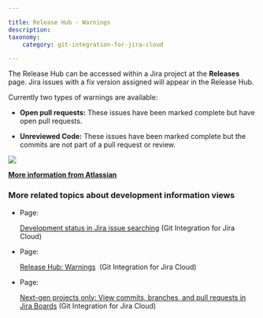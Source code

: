 ```yaml
---

title: Release Hub - Warnings 
description:
taxonomy:
    category: git-integration-for-jira-cloud

---
```


The Release Hub can be accessed within a Jira project at the **Releases** page. Jira issues with a fix version assigned will appear in the Release Hub.

Currently two types of warnings are available:

*   **Open pull requests:** These issues have been marked complete but have open pull requests.

*   **Unreviewed Code:** These issues have been marked complete but the commits are not part of a pull request or review.


![](https://bigbrassband.atlassian.net/wiki/download/attachments/1941373081/Annotation%2520on%25202019-5-6.png%3Fversion=1&modificationDate=1561217695581&cacheVersion=1&api=v2?version=1&modificationDate=1631349265120&cacheVersion=1&api=v2)

[**More information from Atlassian**](https://confluence.atlassian.com/jirasoftwarecloud/using-the-release-page-to-check-the-progress-of-a-version-764478141.html)

### More related topics about development information views

*   Page:

    [Development status in Jira issue searching](/wiki/spaces/GITCLOUD/pages/1940914287/Development+status+in+Jira+issue+searching) (Git Integration for Jira Cloud)

*   Page:

    [Release Hub: Warnings](/wiki/spaces/GITCLOUD/pages/1941373081)  (Git Integration for Jira Cloud)

*   Page:

    [Next-gen projects only: View commits, branches, and pull requests in Jira Boards](/wiki/spaces/GITCLOUD/pages/1940783272/Next-gen+projects+only%3A+View+commits%2C+branches%2C+and+pull+requests+in+Jira+Boards) (Git Integration for Jira Cloud)